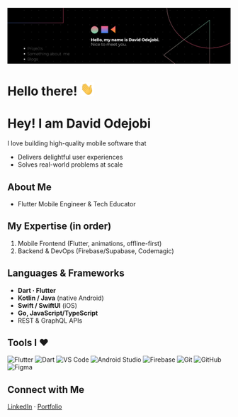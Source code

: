 [![Header](https://github.com/davidaodejobi/davidaodejobi/blob/main/readme-header.png "Header")](https://www.linkedin.com/in/iamdavidodejobi/)

# Hello there! <img src="https://github.com/davidaodejobi/davidaodejobi/blob/main/wave.gif" width="30px" height="30px" />

# Hey! I am David Odejobi

I love building high-quality mobile software that  

- Delivers delightful user experiences  
- Solves real-world problems at scale  

## About Me
- Flutter Mobile Engineer & Tech Educator  

## My Expertise (in order)
1. Mobile Frontend (Flutter, animations, offline-first)  
2. Backend & DevOps (Firebase/Supabase, Codemagic)  

## Languages & Frameworks
- **Dart · Flutter**  
- **Kotlin / Java** (native Android)  
- **Swift / SwiftUI** (iOS)  
- **Go, JavaScript/TypeScript**  
- REST & GraphQL APIs  

## Tools I ❤️
![Flutter](https://img.icons8.com/color/48/000000/flutter.png)
![Dart](https://img.icons8.com/color/48/000000/dart.png)
![VS Code](https://img.icons8.com/color/48/000000/visual-studio-code-2019.png)
![Android Studio](https://img.icons8.com/color/48/000000/android-studio--v3.png)
![Firebase](https://img.icons8.com/color/48/000000/firebase.png)
![Git](https://img.icons8.com/color/48/000000/git.png)
![GitHub](https://img.icons8.com/fluent/48/000000/github.png)
![Figma](https://img.icons8.com/color/48/000000/figma.png)

## Connect with Me
[LinkedIn](https://www.linkedin.com/in/iamdavidodejobi/) · [Portfolio](https://davidodejobi.tech/)
